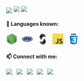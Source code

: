 <img align="center" src="https://github-readme-streak-stats.herokuapp.com/?user=threej-in&theme=radical"/>

<img  src="https://github-readme-stats.vercel.app/api?username=threej-in&count_private=true&show_icons=true&theme=radical" />

<img src="https://github-readme-stats.vercel.app/api/top-langs/?username=threej-in&layout=compact&theme=radical&exclude_repo=htdocs" width="50%">


#### 📔 Languages known:

<img height="30" alt="nodejs" src="https://raw.githubusercontent.com/github/explore/80688e429a7d4ef2fca1e82350fe8e3517d3494d/topics/nodejs/nodejs.png"> &nbsp; <img src="https://raw.githubusercontent.com/github/explore/ccc16358ac4530c6a69b1b80c7223cd2744dea83/topics/php/php.png" height="30"/> &nbsp; <img src="https://raw.githubusercontent.com/github/explore/ba9de12f88fd08825c51928e91f1678cb5c94b26/topics/solidity/solidity.png" height="30"/> &nbsp; <img height="30" alt="javascript" src="https://raw.githubusercontent.com/github/explore/80688e429a7d4ef2fca1e82350fe8e3517d3494d/topics/javascript/javascript.png"> &nbsp; <img src="https://raw.githubusercontent.com/github/explore/80688e429a7d4ef2fca1e82350fe8e3517d3494d/topics/css/css.png" height="30"/>

#### 📫 Connect with me:
  
[<img src="https://img.icons8.com/color/344/telegram-app--v1.png" width="3.5%"/>](https://telegram.me/pal_ji10dra) &nbsp; [<img src="https://img.icons8.com/color/48/000000/twitter.png" width="3.5%"/>](https://twitter.com/palji10dra)  &nbsp; [<img src="https://img.icons8.com/color/344/discord-logo.png" width="3.5%"/>](https://discord.com/users/threej#6413)  &nbsp; [<img src="https://img.icons8.com/color/48/000000/linkedin.png" width="3.5%"/>](https://www.linkedin.com/in/palji10dra/) &nbsp; <a href="mailto:admin@threej.in"> <img src="https://img.icons8.com/color/344/circled-envelope.png" width="3.5%"/></a>
